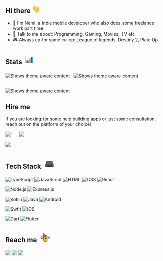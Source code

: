 ## Hi there  <img src="https://raw.githubusercontent.com/nkshah2/nkshah2/main/media/wave.gif" width="26px" height="26px" />

- :briefcase: I'm Nemi, a indie mobile developer who also does some freelance work part time.
- :speech_balloon: Talk to me about: Programming, Gaming, Movies, TV etc
- :video_game: Always up for some co-op: League of legends, Destiny 2, Plate Up

## Stats <sub><img src="https://raw.githubusercontent.com/nkshah2/nkshah2/main/media/graph.gif" width="40px" height="40px" /></sub>

<picture>
    <source media="(prefers-color-scheme: dark)" srcset="https://github-readme-stats.vercel.app/api?username=nkshah2&show_icons=true&theme=radical">
    <source media="(prefers-color-scheme: light)" srcset="https://github-readme-stats.vercel.app/api?username=nkshah2&show_icons=true&theme=default">
    <img alt="Shows theme aware content" src="https://github-readme-stats.vercel.app/api?username=nkshah2&show_icons=true&theme=radical">
</picture>
&nbsp;
<picture>
    <source media="(prefers-color-scheme: dark)" srcset="https://github-readme-stats.vercel.app/api/top-langs?username=nkshah2&show_icons=true&theme=radical&layout=compact">
    <source media="(prefers-color-scheme: light)" srcset="https://github-readme-stats.vercel.app/api/top-langs?username=nkshah2&show_icons=true&theme=default&layout=compact">
    <img alt="Shows theme aware content" src="https://github-readme-stats.vercel.app/api/top-langs?username=nkshah2&show_icons=true&theme=radical&layout=compact">
</picture>

&nbsp;<br>
<picture>
    <source media="(prefers-color-scheme: dark)" srcset="https://github-profile-trophy.vercel.app/?username=nkshah2&theme=onedark&column=4&margin-w=12&margin-h=12">
    <source media="(prefers-color-scheme: light)" srcset="https://github-profile-trophy.vercel.app/?username=nkshah2&theme=flat&column=4&margin-w=12&margin-h=12">
    <img alt="Shows theme aware content" src="https://github-profile-trophy.vercel.app/?username=nkshah2&theme=onedark&column=4&margin-w=12&margin-h=12">
</picture>

## Hire me

If you are looking for some help building apps or just some consultation, reach out on the platform of your choice!

<a href="https://www.upwork.com/fl/~01d734c2b5d3adcccb" target="_blank"><img src="https://github.com/nkshah2/nkshah2/assets/18233774/8a5b89e7-99f0-409a-b92a-126388894a1f" width="150"/></a> &nbsp; &nbsp; &nbsp; <a href="https://www.fiverr.com/users/nkshah2" target="_blank"><img src="https://github.com/nkshah2/nkshah2/assets/18233774/18672f70-f3c2-433a-a75d-74729eaadb81" width="150"/></a>

<a href="https://nemishahkhuep3g5.contra.com/" target="_blank"><img src="https://github.com/nkshah2/nkshah2/assets/18233774/43e05252-6a9f-4608-a03c-b58869ee4694" width="150"/></a>

## Tech Stack <sub><img src="https://raw.githubusercontent.com/nkshah2/nkshah2/main/media/server.gif" width="40px" height="40px" /></sub>

<img alt="TypeScript" src="https://img.shields.io/badge/TypeScript-007ACC.svg?logo=typescript&logoColor=white"> <img alt="JavaScript" src="https://img.shields.io/badge/JavaScript-F7DF1E.svg?logo=javascript&logoColor=black"> <img alt="HTML" src="https://img.shields.io/badge/HTML-E34F26.svg?logo=html5&logoColor=white"> <img alt="CSS" src="https://img.shields.io/badge/CSS-1572B6.svg?logo=css3&logoColor=white"> <img alt="React" src="https://img.shields.io/badge/React-20232a.svg?logo=react&logoColor=%2361DAFB">

<img alt="Node.js" src="https://img.shields.io/badge/Node.js-43853D.svg?logo=node.js&logoColor=white"> <img alt="Express.js" src="https://img.shields.io/badge/Express.js-404d59.svg?logo=express&logoColor=white"> 

<img alt="Kotlin" src="https://img.shields.io/badge/Kotlin-0095D5.svg?logo=Kotlin&logoColor=white"> <img alt="Java" src="https://custom-icon-badges.herokuapp.com/badge/Java-007396.svg?logo=java&logoColor=white"> <img alt="Android" src="https://img.shields.io/badge/Android-3DDC84?logo=android&logoColor=white"> 

<img alt="Swfit" src="https://img.shields.io/badge/Swift-002?logo=swift&logoColor=white&color=f05037" /> <img alt="iOS" src="https://img.shields.io/badge/iOS-002?logo=apple&logoColor=white&color=black" /> 

<img alt="Dart" src="https://img.shields.io/badge/Dart-15A6C4.svg?logo=dart&logoColor=white"> <img alt="Flutter" src="https://img.shields.io/badge/Flutter-02569B.svg?logo=flutter&logoColor=white">

## Reach me <sub><img src="https://raw.githubusercontent.com/nkshah2/nkshah2/main/media/walkie.gif" width="40px" height="40px" /></sub>

[<img src="https://upload.wikimedia.org/wikipedia/commons/8/83/Steam_icon_logo.svg" width="3.5%"/>](https://steamcommunity.com/profiles/76561198037437011/) [<img src="https://img.icons8.com/color/48/000000/twitter.png" width="3.5%"/>](https://twitter.com/NemiShah3) [<img src="https://img.icons8.com/color/48/000000/linkedin.png" width="3.5%"/>](https://www.linkedin.com/in/nemi-shah/)
